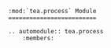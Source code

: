 ```{eval-rst}
:mod:`tea.process` Module
=========================

.. automodule:: tea.process
    :members:
```
